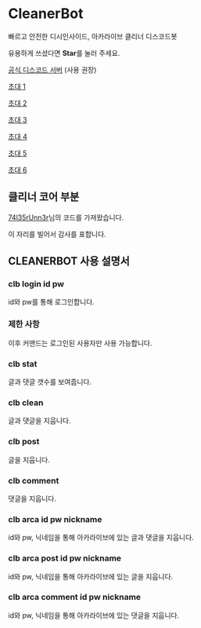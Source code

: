 # CleanerBot

빠르고 안전한 디시인사이드, 아카라이브 클리너 디스코드봇

유용하게 쓰셨다면 **Star**를 눌러 주세요.

[공식 디스코드 서버](https://discord.gg/qYVBxnyAxa) (사용 권장)

[초대 1](https://discord.com/api/oauth2/authorize?client_id=788454180837654558&permissions=2048&scope=bot)

[초대 2](https://discord.com/api/oauth2/authorize?client_id=842957656453021716&permissions=2048&scope=bot)

[초대 3](https://discord.com/api/oauth2/authorize?client_id=842959282164727840&permissions=2048&scope=bot)

[초대 4](https://discord.com/api/oauth2/authorize?client_id=842959311663530025&permissions=2048&scope=bot)

[초대 5](https://discord.com/api/oauth2/authorize?client_id=842959338166419457&permissions=2048&scope=bot)

[초대 6](https://discord.com/api/oauth2/authorize?client_id=842959375403581450&permissions=2048&scope=bot)


## 클리너 코어 부분

[74l35rUnn3r](https://gist.github.com/74l35rUnn3r/f689bce5b6abb15d0185a4754e4e6da5)님의 코드를 가져왔습니다.

이 자리를 빌어서 감사를 표합니다.

## CLEANERBOT 사용 설명서

### clb login id pw
id와 pw를 통해 로그인합니다.
### 제한 사항
이후 커맨드는 로그인된 사용자만 사용 가능합니다.
### clb stat
글과 댓글 갯수를 보여줍니다.
### clb clean
글과 댓글을 지웁니다.
### clb post
글을 지웁니다.
### clb comment
댓글을 지웁니다.
### clb arca id pw nickname
id와 pw, 닉네임을 통해 아카라이브에 있는 글과 댓글을 지웁니다.
### clb arca post id pw nickname
id와 pw, 닉네임을 통해 아카라이브에 있는 글을 지웁니다.
### clb arca comment id pw nickname
id와 pw, 닉네임을 통해 아카라이브에 있는 댓글을 지웁니다.
